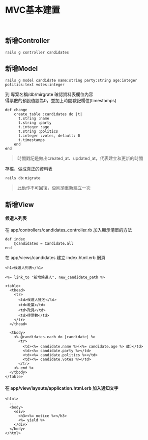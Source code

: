 # MVC基本建置

<br>

## 新增Controller
    rails g controller candidates

## 新增Model
    rails g model candidate name:string party:string age:integer politics:text votes:integer

到 專案名稱/db/mirgrate 確認資料表欄位內容<br>
得票數的預設值設為0，並加上時間戳記欄位(timestamps)
<br>

    def change
        create_table :candidates do |t|
          t.string :name
          t.string :party
          t.integer :age
          t.string :politics
          t.integer :votes, default: 0
          t.timestamps
        end
    end
>時間戳記是做出created_at、updated_at，代表建立和更新的時間

存檔，做成真正的資料表
<br>

    rails db:migrate
>此動作不可回復，否則須重新建立一次

## 新增View
#### 候選人列表
在 app/controllers/candidates_controller.rb 加入顯示清單的方法
<br>

    def index
        @candidates = Candidate.all
    end

在 app/views/candidates 建立 index.html.erb 網頁

    <h1>候選人列表</h1>

    <%= link_to "新增候選人", new_candidate_path %>

    <table>
      <thead>
        <tr>
          <td>候選人姓名</td>
          <td>政黨</td>
          <td>政見</td>
          <td>得票數</td>
        </tr>
      </thead>

      <tbody>
        <% @candidates.each do |candidate| %>
          <tr>
            <td><%= candidate.name %>(<%= candidate.age %> 歲)</td>
            <td><%= candidate.party %></td>
            <td><%= candidate.politics %></td>
            <td><%= candidate.votes %></td>
          </tr>
        <% end %>
      </tbody>
    </table>

#### 在 app/view/layouts/application.html.erb 加入通知文字    
    <html>
      ...
      <body>
        <div>
          <h3><%= notice %></h3>
          <%= yield %>  
        </div>
      </body>
    </html>
